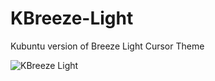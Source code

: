# KBreeze-Light
Kubuntu version of Breeze Light Cursor Theme

![KBreeze Light](https://github.com/meetdilip/KBreeze-Light/assets/6965443/1d76d298-a4d3-4ac6-8610-9712bc6858df)

